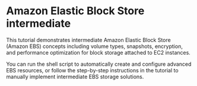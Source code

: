 # Amazon Elastic Block Store intermediate

This tutorial demonstrates intermediate Amazon Elastic Block Store (Amazon EBS) concepts including volume types, snapshots, encryption, and performance optimization for block storage attached to EC2 instances.

You can run the shell script to automatically create and configure advanced EBS resources, or follow the step-by-step instructions in the tutorial to manually implement intermediate EBS storage solutions.
